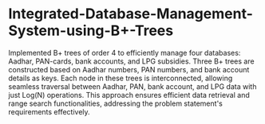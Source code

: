 # Integrated-Database-Management-System-using-B+-Trees

Implemented B+ trees of order 4 to efficiently manage four databases: Aadhar, PAN-cards, bank accounts, and LPG subsidies. Three B+ trees are constructed based on Aadhar numbers, PAN numbers, and bank account details as keys. Each node in these trees is interconnected, allowing seamless traversal between Aadhar, PAN, bank account, and LPG data with just Log(N) operations. This approach ensures efficient data retrieval and range search functionalities, addressing the problem statement's requirements effectively.
